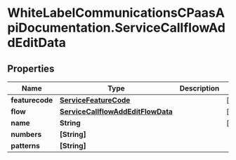 # WhiteLabelCommunicationsCPaasApiDocumentation.ServiceCallflowAddEditData

## Properties

Name | Type | Description | Notes
------------ | ------------- | ------------- | -------------
**featurecode** | [**ServiceFeatureCode**](ServiceFeatureCode.md) |  | [optional] 
**flow** | [**ServiceCallflowAddEditFlowData**](ServiceCallflowAddEditFlowData.md) |  | [optional] 
**name** | **String** |  | [optional] 
**numbers** | **[String]** |  | 
**patterns** | **[String]** |  | 


